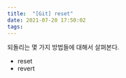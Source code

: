 ```yaml
---
title:  "[Git] reset"
date: 2021-07-20 17:50:02
tags:
---
```

되돌리는 몇 가지 방법들에 대해서 살펴본다.
* reset
* revert


